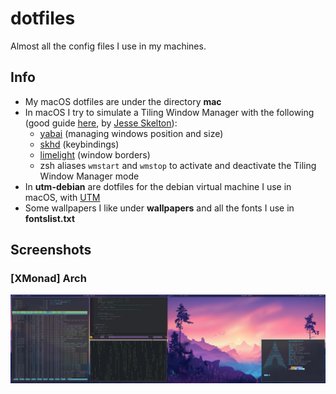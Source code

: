 # dotfiles

Almost all the config files I use in my machines.

## Info

- My macOS dotfiles are under the directory **mac**
- In macOS I try to simulate a Tiling Window Manager with the following (good guide [here](https://www.notion.so/Yabai-8da3b829872d432fac43181b7ff628fc), by [Jesse Skelton](https://www.youtube.com/channel/UC7syy0V3Ah9Ho4eRUCwRsRg)):
  - [yabai](https://github.com/koekeishiya/yabai) (managing windows position and size)
  - [skhd](https://github.com/koekeishiya/skhd) (keybindings)
  - [limelight](https://github.com/koekeishiya/limelight) (window borders)
  - zsh aliases `wmstart` and `wmstop` to activate and deactivate the Tiling Window Manager mode
- In **utm-debian** are dotfiles for the debian virtual machine I use in macOS, with [UTM](https://github.com/utmapp/UTM)
- Some wallpapers I like under **wallpapers** and all the fonts I use in **fontslist.txt**

## Screenshots

### [XMonad] Arch

<img src="arch-screenshot.png" alt="arch">
